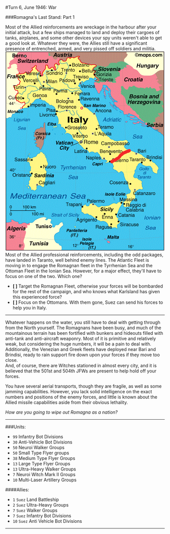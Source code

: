 #Turn 6, June 1946: War

###Romagna's Last Stand: Part 1

Most of the Allied reinforcements are wreckage in the harbour after your initial attack, but a few ships managed to land and deploy their cargoes of tanks, airplanes, and some other devices your spy units weren't able to get a good look at. Whatever they were, the Allies still have a significant presence of entrenched, armed, and very pissed off soldiers and militia.  
![​Romagnia invasion state](../images/romagnia_invasion2.gif)  
Most of the Allied professional reinforcements, including the odd packages, have landed in Taranto, well behind enemy lines. The Atlantic Fleet is moving in to engage the Romagnan fleet in the Tyrrhenian Sea and the Ottoman Fleet in the Ionian Sea. However, for a major effect, they'll have to focus on one of the two. Which one?  

- **[ ]** Target the Romagnan Fleet, otherwise your forces will be bombarded for the rest of the campaign, and who knows what Karlsland has given this experienced force?  
- **[ ]** Focus on the Ottomans. With them gone, Suez can send his forces to help you in Italy.

---
Whatever happens on the water, you still have to deal with getting through from the North yourself. The Romagnans have been busy, and much of the mountainous terrain has been fortified with bunkers and hideouts filled with anti-tank and anti-aircraft weaponry. Most of it is primitive and relatively weak, but considering the huge numbers, it will be a pain to deal with.  
Additionally, the Venezian and Greek fleets have deployed near Bari and Brindisi, ready to rain support fire down upon your forces if they move too close.  
And, of course, there are Witches stationed in almost every city, and it is believed that the 501st and 504th JFWs are present to help hold off your forces.

You have several aerial transports, though they are fragile, as well as some jamming capabilities. However, you lack solid intelligence on the exact numbers and positions of the enemy forces, and little is known about the Allied missile capabilities aside from their obvious lethality.

*How are you going to wipe out Romagna as a nation?*

---
###Units:
- `99` Infantry Bot Divisions
- `30` Anti-Vehicle Bot Divisions
- `50` Neuroi Walker Groups
- `50` Small Type Flyer groups
- `38` Medium Type Flyer Groups
- `13` Large Type Flyer Groups
- `13` Ultra-Heavy Walker Groups
- `7` Neuroi Witch Mark II Groups
- `10` Multi-Laser Artillery Groups

####Allies:
- `1` `Suez` Land Battleship
- `2` `Suez` Ultra-Heavy Groups
- `7` `Suez` Walker Groups
- `7` `Suez` Infantry Bot Divisions
- `10` `Suez` Anti Vehicle Bot Divisions

---
